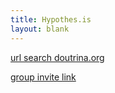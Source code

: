 ```yaml
---
title: Hypothes.is
layout: blank
---
```


[url search doutrina.org](https://hypothes.is/search?q=url:https://doutrina.org/*)

[group invite link](https://hypothes.is/groups/jegw6Wwg/doutrina-org)